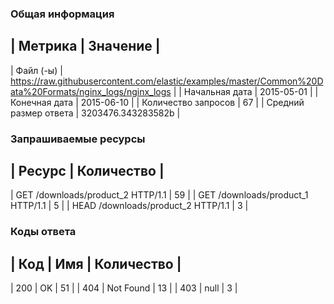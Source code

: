 ### Общая информация
| Метрика | Значение |
--
| Файл (-ы) | https://raw.githubusercontent.com/elastic/examples/master/Common%20Data%20Formats/nginx_logs/nginx_logs |
| Начальная дата | 2015-05-01 |
| Конечная дата | 2015-06-10 |
| Количество запросов | 67 |
| Средний размер ответа | 3203476.343283582b |
### Запрашиваемые ресурсы
| Ресурс | Количество |
--
| GET /downloads/product_2 HTTP/1.1 | 59 |
| GET /downloads/product_1 HTTP/1.1 | 5 |
| HEAD /downloads/product_2 HTTP/1.1 | 3 |
### Коды ответа
| Код | Имя | Количество |
---
| 200 | OK | 51 |
| 404 | Not Found | 13 |
| 403 | null | 3 |
